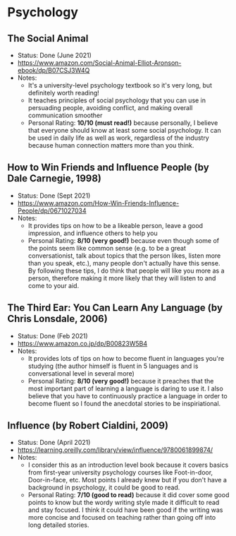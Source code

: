# Psychology

## The Social Animal
- Status: Done (June 2021)
- https://www.amazon.com/Social-Animal-Elliot-Aronson-ebook/dp/B07CSJ3W4Q
- Notes: 
	- It's a university-level psychology textbook so it's very long, but definitely worth reading!
	- It teaches principles of social psychology that you can use in persuading people, avoiding conflict, and making overall communication smoother
	- Personal Rating: **10/10 (must read!)** because personally, I believe that everyone should know at least some social psychology. It can be used in daily life as well as work, regardless of the industry because human connection matters more than you think.

## How to Win Friends and Influence People (by Dale Carnegie, 1998)
- Status: Done (Sept 2021)
- https://www.amazon.com/How-Win-Friends-Influence-People/dp/0671027034 
- Notes: 
	- It provides tips on how to be a likeable person, leave a good impression, and influence others to help you
	- Personal Rating: **8/10 (very good!)** because even though some of the points seem like common sense (e.g. to be a great conversationist, talk about topics that the person likes, listen more than you speak, etc.), many people don't actually have this sense. By following these tips, I do think that people will like you more as a person, therefore making it more likely that they will listen to and come to your aid.

## The Third Ear: You Can Learn Any Language (by Chris Lonsdale, 2006)
- Status: Done (Feb 2021)
- https://www.amazon.co.jp/dp/B00823W5B4
- Notes:
	- It provides lots of tips on how to become fluent in languages you're studying (the author himself is fluent in 5 languages and is conversational level in several more)
	- Personal Rating: **8/10 (very good!)** because it preaches that the most important part of learning a language is daring to use it. I also believe that you have to continuously practice a language in order to become fluent so I found the anecdotal stories to be inspiriational.

## Influence (by Robert Cialdini, 2009)
- Status: Done (April 2021)
- https://learning.oreilly.com/library/view/influence/9780061899874/
- Notes:
	- I consider this as an introduction level book because it covers basics from first-year university psychology courses like Foot-in-door, Door-in-face, etc. Most points I already knew but if you don't have a background in psychology, it could be good to read.
	- Personal Rating: **7/10 (good to read)** because it did cover some good points to know but the wordy writing style made it difficult to read and stay focused. I think it could have been good if the writing was more concise and focused on teaching rather than going off into long detailed stories.
